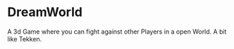 # DreamWorld
A 3d Game where you can fight against other Players in a open World. A bit like Tekken.
